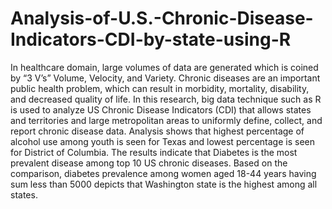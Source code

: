 # Analysis-of-U.S.-Chronic-Disease-Indicators-CDI-by-state-using-R
In healthcare domain, large volumes of data are generated which is coined by “3 V’s” Volume, Velocity, and Variety. 
Chronic diseases are an important public health problem, which can result in morbidity, mortality, disability, and decreased quality of life. 
In this research, big data technique such as R is used to analyze US Chronic Disease Indicators (CDI) that allows states and territories and large metropolitan areas to uniformly define, collect, and report chronic disease data. 
Analysis shows that highest percentage of alcohol use among youth is seen for Texas and lowest percentage is seen for District of Columbia. 
The results indicate that Diabetes is the most prevalent disease among top 10 US chronic diseases. 
Based on the comparison, diabetes prevalence among women aged 18-44 years having sum less than 5000 depicts that Washington state is the highest among all states.
